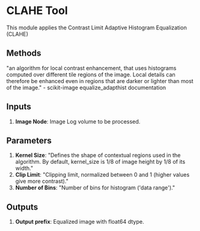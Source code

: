 # CLAHE Tool
This module applies the Contrast Limit Adaptive Histogram Equalization (CLAHE)

## Methods
"an algorithm for local contrast enhancement, that uses histograms computed over different tile regions of the image. Local details can therefore be enhanced even in regions that are darker or lighter than most of the image." - scikit-image equalize_adapthist documentation

## Inputs
1. __Image Node__: Image Log volume to be processed.

## Parameters
1. __Kernel Size__: "Defines the shape of contextual regions used in the algorithm. By default, kernel_size is 1/8 of image height by 1/8 of its width."
2. __Clip Limit__: "Clipping limit, normalized between 0 and 1 (higher values give more contrast)."
3. __Number of Bins__: "Number of bins for histogram ('data range')."
## Outputs
1. __Output prefix__: Equalized image with float64 dtype.